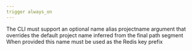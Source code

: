 ```yaml
---
trigger always_on
---
```


The CLI must support an optional name alias projectname argument that overrides the default project name inferred from the final path segment When provided this name must be used as the Redis key prefix
